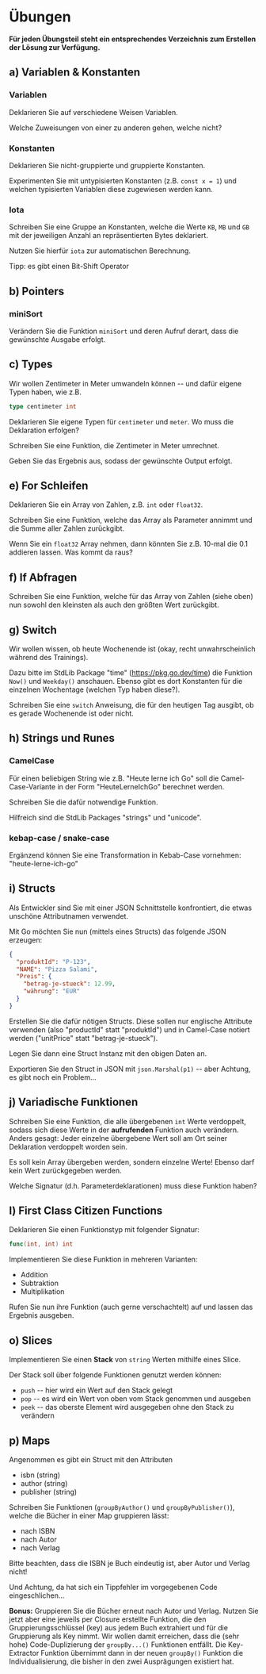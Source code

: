 # Übungen

**Für jeden Übungsteil steht ein entsprechendes Verzeichnis zum Erstellen der Lösung zur Verfügung.**

## a) Variablen & Konstanten

### Variablen

Deklarieren Sie auf verschiedene Weisen Variablen.

Welche Zuweisungen von einer zu anderen gehen, welche nicht?

### Konstanten

Deklarieren Sie nicht-gruppierte und gruppierte Konstanten.

Experimenten Sie mit untypisierten Konstanten (z.B. `const x = 1`) und welchen typisierten Variablen diese zugewiesen
werden kann.

### Iota

Schreiben Sie eine Gruppe an Konstanten, welche die Werte `KB`, `MB` und `GB` mit der jeweiligen Anzahl an
repräsentierten Bytes deklariert.

Nutzen Sie hierfür `iota` zur automatischen Berechnung.

Tipp: es gibt einen Bit-Shift Operator

## b) Pointers

### miniSort

Verändern Sie die Funktion `miniSort` und deren Aufruf derart, dass die gewünschte Ausgabe
erfolgt.

## c) Types

Wir wollen Zentimeter in Meter umwandeln können -- und dafür eigene Typen haben, wie z.B.

````go
type centimeter int
````

Deklarieren Sie eigene Typen für `centimeter` und `meter`. Wo muss die Deklaration erfolgen?

Schreiben Sie eine Funktion, die Zentimeter in Meter umrechnet.

Geben Sie das Ergebnis aus, sodass der gewünschte Output erfolgt.

## e) For Schleifen

Deklarieren Sie ein Array von Zahlen, z.B. `int` oder `float32`.

Schreiben Sie eine Funktion, welche das Array als Parameter annimmt und
die Summe aller Zahlen zurückgibt.

Wenn Sie ein `float32` Array nehmen, dann könnten Sie z.B. 10-mal die 0.1 addieren lassen. Was kommt da raus?

## f) If Abfragen

Schreiben Sie eine Funktion, welche für das Array von Zahlen (siehe oben)
nun sowohl den kleinsten als auch den größten Wert zurückgibt.

## g) Switch

Wir wollen wissen, ob heute Wochenende ist (okay, recht unwahrscheinlich während des Trainings).

Dazu bitte im StdLib Package "time" (https://pkg.go.dev/time) die Funktion `Now()` und `Weekday()` anschauen. Ebenso
gibt es dort Konstanten für die einzelnen Wochentage (welchen Typ haben diese?).

Schreiben Sie eine `switch` Anweisung, die für den heutigen Tag ausgibt, ob es gerade Wochenende ist oder nicht.

## h) Strings und Runes

### CamelCase

Für einen beliebigen String wie z.B. "Heute lerne ich Go" soll die Camel-Case-Variante in der Form "HeuteLerneIchGo"
berechnet werden.

Schreiben Sie die dafür notwendige Funktion.

Hilfreich sind die StdLib Packages "strings" und "unicode".

### kebap-case / snake-case

Ergänzend können Sie eine Transformation in Kebab-Case vornehmen: "heute-lerne-ich-go"

## i) Structs

Als Entwickler sind Sie mit einer JSON Schnittstelle konfrontiert, die etwas unschöne Attributnamen verwendet.

Mit Go möchten Sie nun (mittels eines Structs) das folgende JSON erzeugen:

````json
{
  "produktId": "P-123",
  "NAME": "Pizza Salami",
  "Preis": {
    "betrag-je-stueck": 12.99,
    "währung": "EUR"
  }
}
````

Erstellen Sie die dafür nötigen Structs. Diese sollen nur englische Attribute verwenden
(also "productId" statt "produktId") und in Camel-Case notiert werden ("unitPrice" statt "betrag-je-stueck").

Legen Sie dann eine Struct Instanz mit den obigen Daten an.

Exportieren Sie den Struct in JSON mit `json.Marshal(p1)` -- aber Achtung, es gibt noch ein Problem...

## j) Variadische Funktionen

Schreiben Sie eine Funktion, die alle übergebenen `int` Werte verdoppelt, sodass sich diese Werte in
der **aufrufenden** Funktion auch verändern. Anders gesagt: Jeder einzelne übergebene Wert soll am Ort 
seiner Deklaration verdoppelt worden sein.

Es soll kein Array übergeben werden, sondern einzelne Werte! Ebenso darf kein Wert zurückgegeben werden.

Welche Signatur (d.h. Parameterdeklarationen) muss diese Funktion haben?

## l) First Class Citizen Functions

Deklarieren Sie einen Funktionstyp mit folgender Signatur:

````go
func(int, int) int
````

Implementieren Sie diese Funktion in mehreren Varianten:

* Addition
* Subtraktion
* Multiplikation

Rufen Sie nun ihre Funktion (auch gerne verschachtelt) auf und lassen
das Ergebnis ausgeben.

## o) Slices

Implementieren Sie einen **Stack** von `string` Werten mithilfe eines Slice.

Der Stack soll über folgende Funktionen genutzt werden können:

* `push` -- hier wird ein Wert auf den Stack gelegt
* `pop` -- es wird ein Wert von oben vom Stack genommen und ausgeben
* `peek` -- das oberste Element wird ausgegeben ohne den Stack zu verändern

## p) Maps

Angenommen es gibt ein Struct mit den Attributen

* isbn (string)
* author (string)
* publisher (string)

Schreiben Sie Funktionen (`groupByAuthor()` und `groupByPublisher()`), welche die Bücher in einer Map gruppieren lässt:

* nach ISBN
* nach Autor
* nach Verlag

Bitte beachten, dass die ISBN je Buch eindeutig ist, aber Autor und Verlag nicht!

Und Achtung, da hat sich ein Tippfehler im vorgegebenen Code eingeschlichen...

**Bonus:** Gruppieren Sie die Bücher erneut nach Autor und Verlag. Nutzen Sie jetzt aber eine jeweils per Closure
erstellte Funktion, die den Gruppierungsschlüssel (key) aus jedem Buch extrahiert und für die Gruppierung als Key nimmt.
Wir wollen damit erreichen, dass die (sehr hohe) Code-Duplizierung der `groupBy...()` Funktionen entfällt. Die
Key-Extractor Funktion übernimmt dann in der neuen `groupBy()` Funktion die Individualisierung, die bisher in den
zwei Ausprägungen existiert hat.